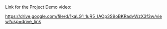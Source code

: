 Link for the Project Demo video:

https://drive.google.com/file/d/1kaLG1_1uR5_IAOp3S9oBKRadvWzX3f3w/view?usp=drive_link